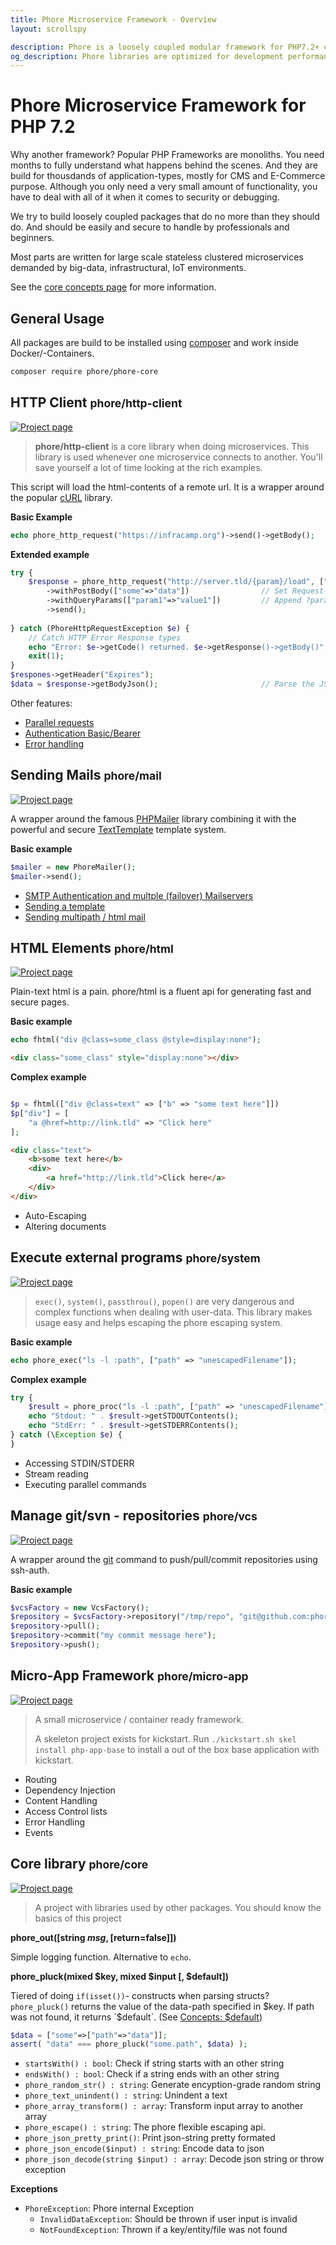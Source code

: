 ```yaml
---
title: Phore Microservice Framework - Overview
layout: scrollspy

description: Phore is a loosely coupled modular framework for PHP7.2+ cloud-based microservice applications. Librarys have few dependencies and can installed using composer.
og_description: Phore libraries are optimized for development performance, a steep learning-curve and security in highly scalable cluster configurations for IoT and BigData setups.
---
```


<script type="application/ld+json">
{
  "@context": "https://schema.org",
  "@type": "BreadcrumbList",
  "itemListElement": [{
    "@type": "ListItem",
    "position": 1,
    "name": "Infracamp.org",
    "item": "https://infracamp.org/"
  },
  {
      "@type": "ListItem",
      "position": 2,
      "name": "Phore Framework",
      "item": "https://infracamp.org/phore/"
    }]
}
</script>



# Phore Microservice Framework for PHP 7.2

Why another framework? Popular PHP Frameworks are monoliths. You need months to
fully understand what happens behind the scenes. And they are build for thousdands of
application-types, mostly for CMS and E-Commerce purpose. Although you only need a very
small amount of functionality, you have to deal with all of it when it comes to security or debugging.

We try to build loosely coupled packages that do no more than they should do.
And should be easily and secure to handle by professionals and beginners.

Most parts are written for large scale stateless clustered microservices demanded by
big-data, infrastructural, IoT environments.

See the [core concepts page](concepts) for more information.

## General Usage

All packages are build to be installed using [composer](http://getcomposer.org) and
work inside Docker/-Containers.

```bash
composer require phore/phore-core
```

## HTTP Client <small>phore/http-client</small>

[![Project page](https://img.shields.io/badge/info-readme-blue.svg)](https://github.com/phore/phore-http-client)

> **phore/http-client** is a core library when doing microservices. This library
> is used whenever one microservice connects to another. You'll save yourself a lot
> of time looking at the rich examples.

This script will load the html-contents of a remote url. It is a wrapper around
the popular [cURL](https://www.php.net/manual/en/book.curl.php) library.

**Basic Example**

```php
echo phore_http_request("https://infracamp.org")->send()->getBody();
```

**Extended example**

```php
try {
    $response = phore_http_request("http://server.tld/{param}/load", ["param" => "some unencoded string"])
        ->withPostBody(["some"=>"data"])                // Set Request-Method to POST and attach parameter as JSON Data
        ->withQueryParams(["param1"=>"value1"])         // Append ?param1=value1 to the URL
        ->send();
        
} catch (PhoreHttpRequestException $e) {
    // Catch HTTP Error Response types
    echo "Error: $e->getCode() returned. $e->getResponse()->getBody()";
    exit(1);
}
$respones->getHeader("Expires");
$data = $response->getBodyJson();                       // Parse the JSON Body
```

Other features:
- [Parallel requests]() 
- [Authentication Basic/Bearer]()
- [Error handling]()



## Sending Mails <small>phore/mail</small>

[![Project page](https://img.shields.io/badge/info-readme-blue.svg)](https://github.com/phore/phore-mail)

A wrapper around the famous [PHPMailer](https://github.com/PHPMailer/PHPMailer) library combining it with
the powerful and secure [TextTemplate](https://github.com/dermatthes/text-template) template system.

**Basic example**

```php
$mailer = new PhoreMailer();
$mailer->send();
```

- [SMTP Authentication and multple (failover) Mailservers](https://github.com/phore/phore-mail/blob/master/docs/smtp-auth-demo.php)
- [Sending a template](https://github.com/phore/phore-mail/blob/master/docs/setting-charset.php)
- [Sending multipath / html mail](https://github.com/phore/phore-mail/blob/master/docs/simple-demo.php)


## HTML Elements <small>phore/html</small>

[![Project page](https://img.shields.io/badge/info-readme-blue.svg)](https://github.com/phore/phore-html)

Plain-text html is a pain. phore/html is a fluent api for generating fast and secure pages.


**Basic example**

```php
echo fhtml("div @class=some_class @style=display:none");
```

```html
<div class="some_class" style="display:none"></div>
```

**Complex example**

```php

$p = fhtml(["div @class=text" => ["b" => "some text here"]])
$p["div"] = [
    "a @href=http://link.tld" => "Click here"
];
```

```html
<div class="text">
    <b>some text here</b>
    <div>
        <a href="http://link.tld">Click here</a>
    </div>
</div>

```

- Auto-Escaping
- Altering documents


## Execute external programs <small>phore/system</small>

[![Project page](https://img.shields.io/badge/info-readme-blue.svg)](https://github.com/phore/phore-html)

> `exec()`, `system()`, `passthrou()`, `popen()` are very dangerous and complex functions when dealing with
> user-data. This library makes usage easy and helps escaping the phore escaping system.

**Basic example**

```php
echo phore_exec("ls -l :path", ["path" => "unescapedFilename"]);
```

**Complex example**

```php
try {
    $result = phore_proc("ls -l :path", ["path" => "unescapedFilename"])->wait();
    echo "Stdout: " . $result->getSTDOUTContents();
    echo "StdErr: " . $result->getSTDERRContents();
} catch (\Exception $e) {
}
```

- Accessing STDIN/STDERR 
- Stream reading
- Executing parallel commands


## Manage git/svn - repositories <small>phore/vcs</small>

[![Project page](https://img.shields.io/badge/info-readme-blue.svg)](https://github.com/phore/phore-vcs)

A wrapper around the [git]() command to push/pull/commit repositories using ssh-auth.

**Basic example**

```php
$vcsFactory = new VcsFactory();
$repository = $vcsFactory->repository("/tmp/repo", "git@github.com:phore/phore-vcs.git");
$repository->pull();
$repository->commit("my commit message here");
$repository->push();
```

## Micro-App Framework <small>phore/micro-app</small>

[![Project page](https://img.shields.io/badge/info-readme-blue.svg)](https://github.com/phore/phore-micro-app)

> A small microservice / container ready framework. 
>
> A skeleton project exists for kickstart. Run `./kickstart.sh skel install php-app-base` to install
> a out of the box base application with kickstart. 

- Routing
- Dependency Injection
- Content Handling
- Access Control lists
- Error Handling
- Events


## Core library <small>phore/core</small>

[![Project page](https://img.shields.io/badge/info-readme-blue.svg)](https://github.com/phore/phore-core)

> A project with libraries used by other packages. You should know the
> basics of this project

**phore_out([string $msg, [$return=false]])**

Simple logging function. Alternative to `echo`.

**phore_pluck(mixed $key, mixed $input [, $default])**

Tiered of doing `if(isset())`- constructs when parsing structs? `phore_pluck()` returns
the value of the data-path specified in $key. If path was not found, it returns `$default`.
(See [Concepts: $default](concepts))

```php
$data = ["some"=>["path"=>"data"]];
assert( "data" === phore_pluck("some.path", $data) );
```

- `startsWith() : bool`: Check if string starts with an other string
- `endsWith() : bool`: Check if a string ends with an other string
- `phore_random_str() : string`: Generate encyption-grade random string
- `phore_text_unindent() : string`: Unindent a text
- `phore_array_transform() : array`: Transform input array to another array
- `phore_escape() : string`: The phore flexible escaping api.
- `phore_json_pretty_print()`: Print json-string pretty formated
- `phore_json_encode($input) : string`: Encode data to json
- `phore_json_decode(string $input) : array`: Decode json string or throw exception

**Exceptions**

- `PhoreException`: Phore internal Exception
    - `InvalidDataException`: Should be thrown if user input is invalid
    - `NotFoundException`: Thrown if a key/entity/file was not found
